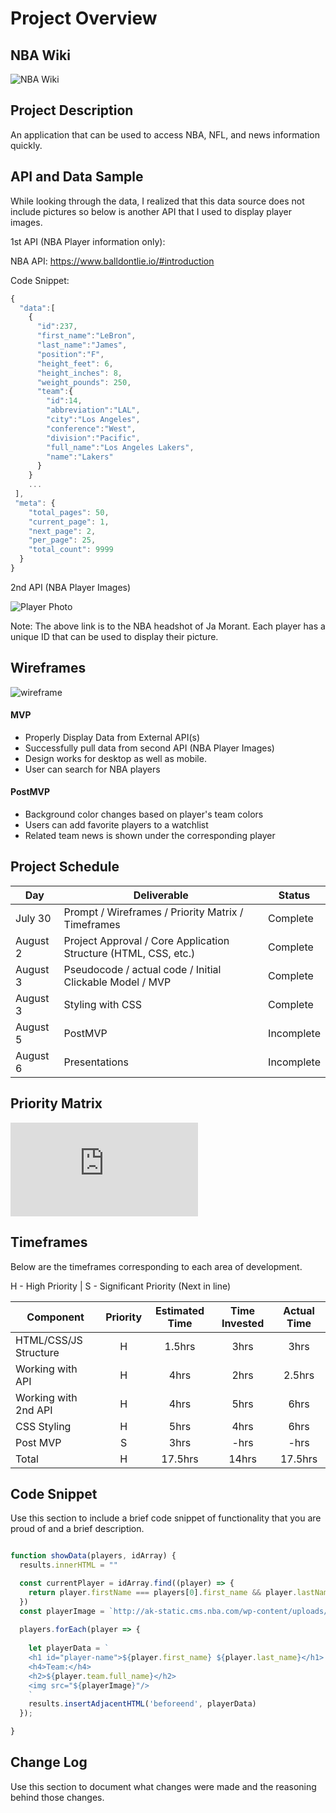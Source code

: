 # Project Overview

## NBA Wiki

![NBA Wiki](https://sneakerheadsean.github.io/NBA-Wiki/)

## Project Description

An application that can be used to access NBA, NFL, and news information quickly.

## API and Data Sample
While looking through the data, I realized that this data source does not include pictures so below is another API that I used to display player images. 

1st API (NBA Player information only):

NBA API: https://www.balldontlie.io/#introduction

Code Snippet: 

```javascript
{
  "data":[
    {
      "id":237,
      "first_name":"LeBron",
      "last_name":"James",
      "position":"F",
      "height_feet": 6,
      "height_inches": 8,
      "weight_pounds": 250,
      "team":{
        "id":14,
        "abbreviation":"LAL",
        "city":"Los Angeles",
        "conference":"West",
        "division":"Pacific",
        "full_name":"Los Angeles Lakers",
        "name":"Lakers"
      }
    }
    ...
 ],
 "meta": {
    "total_pages": 50,
    "current_page": 1,
    "next_page": 2,
    "per_page": 25,
    "total_count": 9999
  }
}
```

2nd API (NBA Player Images)

![Player Photo](https://ak-static.cms.nba.com/wp-content/uploads/headshots/nba/latest/260x190/1629630.png)

Note: The above link is to the NBA headshot of Ja Morant. Each player has a unique ID that can be used to display their picture.

## Wireframes

![wireframe](https://www.figma.com/file/S5UBWwkfoteOrfuh4DM3Md/NBA-WIki?node-id=0%3A1)

#### MVP 

- Properly Display Data from External API(s) 
- Successfully pull data from second API (NBA Player Images)
- Design works for desktop as well as mobile. 
- User can search for NBA players

#### PostMVP  

- Background color changes based on player's team colors
- Users can add favorite players to a watchlist
- Related team news is shown under the corresponding player

## Project Schedule

|  Day | Deliverable | Status
|---|---| ---|
|July 30| Prompt / Wireframes / Priority Matrix / Timeframes | Complete
|August 2| Project Approval / Core Application Structure (HTML, CSS, etc.) | Complete
|August 3| Pseudocode / actual code / Initial Clickable Model / MVP | Complete
|August 3| Styling with CSS | Complete
|August 5| PostMVP | Incomplete
|August 6| Presentations | Incomplete

## Priority Matrix

![Priority Matrix](https://github.com/SneakerheadSean/NBA-Wiki/files/6917951/Priority.Matrix.pdf)

## Timeframes

Below are the timeframes corresponding to each area of development. 

H - High Priority | 
S - Significant Priority (Next in line)

| Component | Priority | Estimated Time | Time Invested | Actual Time |
| --- | :---: |  :---: | :---: | :---: |
| HTML/CSS/JS Structure | H | 1.5hrs| 3hrs | 3hrs |
| Working with API | H | 4hrs| 2hrs | 2.5hrs |
| Working with 2nd API | H | 4hrs| 5hrs | 6hrs |
| CSS Styling | H | 5hrs| 4hrs | 6hrs |
| Post MVP | S | 3hrs| -hrs | -hrs |
| Total | H | 17.5hrs| 14hrs | 17.5hrs |

## Code Snippet

Use this section to include a brief code snippet of functionality that you are proud of and a brief description.  

``` javascript

function showData(players, idArray) {
  results.innerHTML = ""

  const currentPlayer = idArray.find((player) => {
    return player.firstName === players[0].first_name && player.lastName === players[0].last_name
  })
  const playerImage = `http://ak-static.cms.nba.com/wp-content/uploads/headshots/nba/latest/260x190/${currentPlayer.personId}.png`
  
  players.forEach(player => {
    
    let playerData = `
    <h1 id="player-name">${player.first_name} ${player.last_name}</h1>
    <h4>Team:</h4>
    <h2>${player.team.full_name}</h2>
    <img src="${playerImage}"/>
    `
    results.insertAdjacentHTML('beforeend', playerData)
  });

}

```

## Change Log
 Use this section to document what changes were made and the reasoning behind those changes.  

